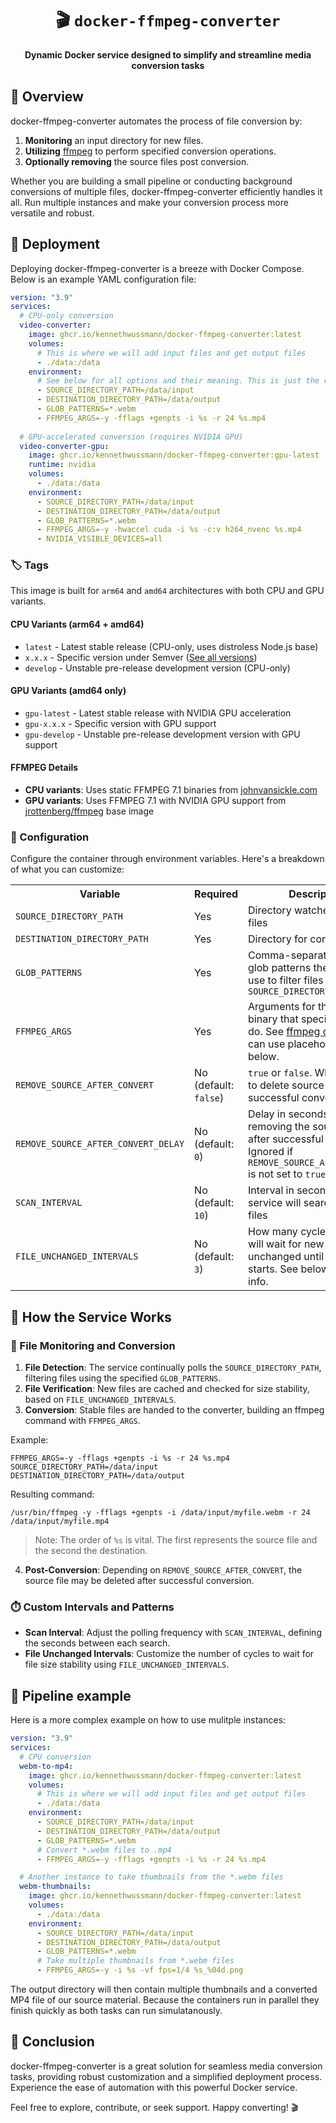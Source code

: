 <div align="center">
  <h1>🎬 <code>docker-ffmpeg-converter</code></h1>
  <p>
    <strong>Dynamic Docker service designed to simplify and streamline media conversion tasks</strong>
  </p>
</div>

## 🌟 Overview
docker-ffmpeg-converter automates the process of file conversion by:
1. **Monitoring** an input directory for new files.
2. **Utilizing** [ffmpeg](https://www.ffmpeg.org/) to perform specified conversion operations.
3. **Optionally removing** the source files post conversion.

Whether you are building a small pipeline or conducting background conversions of multiple files, docker-ffmpeg-converter efficiently handles it all. Run multiple instances and make your conversion process more versatile and robust.

## 🚀 Deployment

Deploying docker-ffmpeg-converter is a breeze with Docker Compose. Below is an example YAML configuration file:

```YAML
version: "3.9"
services: 
  # CPU-only conversion
  video-converter:
    image: ghcr.io/kennethwussmann/docker-ffmpeg-converter:latest
    volumes:
      # This is where we will add input files and get output files
      - ./data:/data
    environment:
      # See below for all options and their meaning. This is just the required set.
      - SOURCE_DIRECTORY_PATH=/data/input
      - DESTINATION_DIRECTORY_PATH=/data/output
      - GLOB_PATTERNS=*.webm
      - FFMPEG_ARGS=-y -fflags +genpts -i %s -r 24 %s.mp4
  
  # GPU-accelerated conversion (requires NVIDIA GPU)
  video-converter-gpu:
    image: ghcr.io/kennethwussmann/docker-ffmpeg-converter:gpu-latest
    runtime: nvidia
    volumes:
      - ./data:/data
    environment:
      - SOURCE_DIRECTORY_PATH=/data/input
      - DESTINATION_DIRECTORY_PATH=/data/output
      - GLOB_PATTERNS=*.webm
      - FFMPEG_ARGS=-y -hwaccel cuda -i %s -c:v h264_nvenc %s.mp4
      - NVIDIA_VISIBLE_DEVICES=all
```

### 🏷️ Tags

This image is built for `arm64` and `amd64` architectures with both CPU and GPU variants.

#### CPU Variants (arm64 + amd64)
- `latest` - Latest stable release (CPU-only, uses distroless Node.js base)
- `x.x.x` - Specific version under Semver ([See all versions](https://github.com/KennethWussmann/docker-ffmpeg-converter/pkgs/container/docker-ffmpeg-converter/versions))
- `develop` - Unstable pre-release development version (CPU-only)

#### GPU Variants (amd64 only)
- `gpu-latest` - Latest stable release with NVIDIA GPU acceleration
- `gpu-x.x.x` - Specific version with GPU support
- `gpu-develop` - Unstable pre-release development version with GPU support

#### FFMPEG Details
- **CPU variants**: Uses static FFMPEG 7.1 binaries from [johnvansickle.com](https://johnvansickle.com/ffmpeg/)
- **GPU variants**: Uses FFMPEG 7.1 with NVIDIA GPU support from [jrottenberg/ffmpeg](https://hub.docker.com/r/jrottenberg/ffmpeg/) base image

### 🔧 Configuration

Configure the container through environment variables. Here's a breakdown of what you can customize:

<table>
  <tr>
    <th>Variable</th>
    <th>Required</th>
    <th>Description</th>
  </tr>
  <tr>
    <td><code>SOURCE_DIRECTORY_PATH</code></td>
    <td>Yes</td>
    <td>Directory watched for new files</td>
  </tr>
  <tr>
    <td><code>DESTINATION_DIRECTORY_PATH</code></td>
    <td>Yes</td>
    <td>Directory for converted files</td>
  </tr>
  <tr>
    <td><code>GLOB_PATTERNS</code></td>
    <td>Yes</td>
    <td>Comma-separated list of glob patterns the service will use to filter files in the <code>SOURCE_DIRECTORY_PATH</code></td>
  </tr>
  <tr>
    <td><code>FFMPEG_ARGS</code></td>
    <td>Yes</td>
    <td>Arguments for the ffmpeg binary that specify what to do. See <a href="https://ffmpeg.org/ffmpeg.html">ffmpeg docs</a>. You can use placeholders <code>%s</code>, see below.</td>
  </tr>
  <tr>
    <td><code>REMOVE_SOURCE_AFTER_CONVERT</code></td>
    <td>No (default: <code>false</code>)</td>
    <td><code>true</code> or <code>false</code>. Whether or not to delete source files after successful conversion</td>
  </tr>
  <tr>
    <td><code>REMOVE_SOURCE_AFTER_CONVERT_DELAY</code></td>
    <td>No (default: <code>0</code>)</td>
    <td>Delay in seconds before removing the source file after successful conversion. Ignored if <code>REMOVE_SOURCE_AFTER_CONVERT</code> is not set to <code>true</code>.</td>
  </tr>
  <tr>
    <td><code>SCAN_INTERVAL</code></td>
    <td>No (default: <code>10</code>)</td>
    <td>Interval in seconds when the service will search for new files</td>
  </tr>
  <tr>
    <td><code>FILE_UNCHANGED_INTERVALS</code></td>
    <td>No (default: <code>3</code>)</td>
    <td>How many cycles the service will wait for new files to stay unchanged until conversion starts. See below for detailed info.</td>
  </tr>
</table>

## 💼 How the Service Works

### 📂 File Monitoring and Conversion

1. **File Detection**: The service continually polls the `SOURCE_DIRECTORY_PATH`, filtering files using the specified `GLOB_PATTERNS`. 
2. **File Verification**: New files are cached and checked for size stability, based on `FILE_UNCHANGED_INTERVALS`.
3. **Conversion**: Stable files are handed to the converter, building an ffmpeg command with `FFMPEG_ARGS`.

Example:
```shell
FFMPEG_ARGS=-y -fflags +genpts -i %s -r 24 %s.mp4
SOURCE_DIRECTORY_PATH=/data/input
DESTINATION_DIRECTORY_PATH=/data/output
```
Resulting command:
```shell
/usr/bin/ffmpeg -y -fflags +genpts -i /data/input/myfile.webm -r 24 /data/input/myfile.mp4
```
> Note: The order of `%s` is vital. The first represents the source file and the second the destination.

4. **Post-Conversion**: Depending on `REMOVE_SOURCE_AFTER_CONVERT`, the source file may be deleted after successful conversion.

### ⏱️ Custom Intervals and Patterns

- **Scan Interval**: Adjust the polling frequency with `SCAN_INTERVAL`, defining the seconds between each search.
- **File Unchanged Intervals**: Customize the number of cycles to wait for file size stability using `FILE_UNCHANGED_INTERVALS`.

## 🔗 Pipeline example

Here is a more complex example on how to use mulitple instances:

```YAML
version: "3.9"
services: 
  # CPU conversion
  webm-to-mp4:
    image: ghcr.io/kennethwussmann/docker-ffmpeg-converter:latest
    volumes:
      # This is where we will add input files and get output files
      - ./data:/data
    environment:
      - SOURCE_DIRECTORY_PATH=/data/input
      - DESTINATION_DIRECTORY_PATH=/data/output
      - GLOB_PATTERNS=*.webm
      # Convert *.webm files to .mp4
      - FFMPEG_ARGS=-y -fflags +genpts -i %s -r 24 %s.mp4

  # Another instance to take thumbnails from the *.webm files
  webm-thumbnails:
    image: ghcr.io/kennethwussmann/docker-ffmpeg-converter:latest
    volumes:
      - ./data:/data
    environment:
      - SOURCE_DIRECTORY_PATH=/data/input
      - DESTINATION_DIRECTORY_PATH=/data/output
      - GLOB_PATTERNS=*.webm
      # Take multiple thumbnails from *.webm files
      - FFMPEG_ARGS=-y -i %s -vf fps=1/4 %s_%04d.png
```

The output directory will then contain multiple thumbnails and a converted MP4 file of our source material. Because the containers run in parallel they finish quickly as both tasks can run simulatanously.

## 🎉 Conclusion
docker-ffmpeg-converter is a great solution for seamless media conversion tasks, providing robust customization and a simplified deployment process. Experience the ease of automation with this powerful Docker service.

Feel free to explore, contribute, or seek support. Happy converting! 🎬